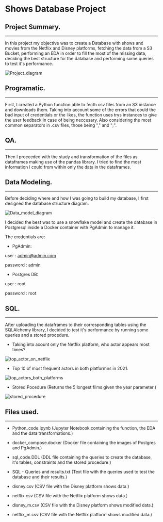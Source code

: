 # Shows Database Project

## Project Summary.
---

In this project my objective was to create a Database with shows and movies from the Netflix and Disney platforms, fetching the data from a S3 Bucket, performing an EDA in order to fill the most of the missing data, deciding the best structure for the database and performing some queries to test it's performance.

![Project_diagram](https://user-images.githubusercontent.com/107011436/221941868-077bb7b3-33ae-46b6-b563-194dd087f928.png)


## Programatic.
---
First, I created a Python function able to fecth csv files from an S3 instance and downloads them.
Taking into account some of the errors that could the bad input of credentials or the likes, the function uses trys instances to give the user feedback in case of being neccesary.
Also considering the most common separators in .csv files, those being "," and ";".

## QA.
---
Then I procceded with the study and transformation of the files as dataframes making use of the pandas library.
I tried to find the most information I could from within only the data in the dataframes.

## Data Modeling.
---
Before deciding where and how I was going to build my database, I first designed the database structure diagram.

![Data_model_diagram](https://user-images.githubusercontent.com/107011436/221942890-fecc0cba-10f2-40cb-9d44-6583460a7fea.png)

I decided the best was to use a snowflake model and create the database in Postgresql inside a Docker container with PgAdmin to manage it.

The credentials are:

- PgAdmin:

user : admin@admin.com

password : admin

- Postgres DB:

user : root

password : root

## SQL.
---
After uploading the dataframes to their corresponding tables using the SQLAlchemy library, I decided to test it's performance by running some queries and a stored procedure.

- Taking into acount only the Netflix platform, who actor appears most times?

![top_actor_on_netflix](https://user-images.githubusercontent.com/107011436/221945170-9ff3f4ca-e086-43fe-b48b-9d8dedceae38.png)

- Top 10 of most frequent actors in both platformns in 2021.

![top_actors_both_platforms](https://user-images.githubusercontent.com/107011436/221945648-f8811dcd-e466-4970-86fa-b190f021a995.png)

- Stored Pocedure (Returns the 5 longest films given the year parameter.)

![stored_procedure](https://user-images.githubusercontent.com/107011436/221946568-42b79b4a-88cc-4367-b8f7-dc6e2e7cdf29.png)

## Files used.
---
- Python_code.ipynb (Jupyter Notebook containing the function, the EDA and the data transformations.)

- docker_compose.docker (Docker file containing the images of Postgres and PgAdmin.)

- sql_code.DDL (DDL file containing the queries to create the database, it's tables, constraints and the stored procedure.)

- SQL - Queries and results.txt (Text file with the queries used to test the database and their results.)

- disney.csv (CSV file with the Disney platform shows data.)

- netflix.csv (CSV file with the Netflix platform shows data.)

- disney_m.csv (CSV file with the Disney platform shows modified data.)

- netflix_m.csv (CSV file with the Netflix platform shows modified data.)
